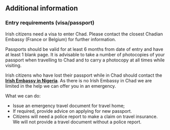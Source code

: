 ## Additional information

### **Entry requirements (visa/passport)**

Irish citizens need a visa to enter Chad. Please contact the closest Chadian Embassy (France or Belgium) for further information.

Passports should be valid for at least 6 months from date of entry and have at least 1 blank page. It is advisable to take a number of photocopies of your passport when travelling to Chad and to carry a photocopy at all times while visiting.

Irish citizens who have lost their passport while in Chad should contact the [**Irish Embassy in Nigeria**](https://www.ireland.ie/en/nigeria/abuja/). As there is no Irish Embassy in Chad we are limited in the help we can offer you in an emergency.

What we can do:

* Issue an emergency travel document for travel home;
* If required, provide advice on applying for new passport.
* Citizens will need a police report to make a claim on travel insurance. We will not provide a travel document without a police report.
